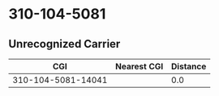 # 310-104-5081
## Unrecognized Carrier


| CGI | Nearest CGI | Distance |
|-----|-------------|----------|
| 310-104-5081-14041 |  | 0.0 |
